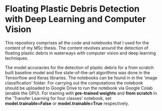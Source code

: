 # Floating Plastic Debris Detection with Deep Learning and Computer Vision
This repository comprises all the code and notebooks that I used for the content of my MSc thesis. The content revolves around the detection of floating plastic debris in waterways with computer vision and deep learning techniques.

The model accuracies for the detection of plastic debris for a from scratch built baseline model and five state-of-the-art algorithms was done in the Tensorflow and Keras libraries. The notebooks can be found in in the 'image classification' folder. For carrying out the computations the notebook should be uploaded to Google Drive to run the notebook via Google Colab (enable the GPU). 
For training with **pre-trained weights** and **from scratch** in the 'Transfer Learning for four classes' notebook, set **model.trainable=False** or **model.trainable=True** respectively. 
